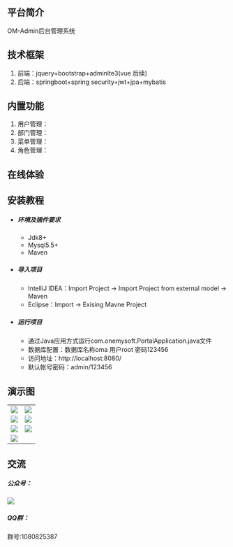 ## 平台简介

OM-Admin后台管理系统

## 技术框架

1. 前端：jquery+bootstrap+adminlte3(vue 后续)
2. 后端：springboot+spring security+jwt+jpa+mybatis

## 内置功能

1.  用户管理：
2.  部门管理：
4.  菜单管理：
5.  角色管理：


## 在线体验

## 安装教程

- ##### 环境及插件要求

   - Jdk8+
   - Mysql5.5+
   - Maven

- ##### 导入项目

   - IntelliJ IDEA：Import Project -> Import Project from external model -> Maven
   - Eclipse：Import -> Exising Mavne Project

- ##### 运行项目

   - 通过Java应用方式运行com.onemysoft.PortalApplication.java文件
   - 数据库配置：数据库名称oma 用户root 密码123456
   - 访问地址：http://localhost:8080/
   - 默认帐号密码：admin/123456


## 演示图

<table>
    <tr>
        <td><img src="https://gitee.com/onemy/om-admin/raw/master/doc/pic/homepage.png"/></td>
        <td><img src="https://gitee.com/onemy/om-admin/raw/master/doc/pic/user.png"/></td>
    </tr>
    <tr>
        <td><img src="https://gitee.com/onemy/om-admin/raw/master/doc/pic/auth.png"/></td>
        <td><img src="https://gitee.com/onemy/om-admin/raw/master/doc/pic/role.png"/></td>
    </tr>
    <tr>
        <td><img src="https://gitee.com/onemy/om-admin/raw/master/doc/pic/menu.png"/></td>
        <td><img src="https://gitee.com/onemy/om-admin/raw/master/doc/pic/group.png"/></td>
    </tr>
    <tr>
        <td><img src="https://gitee.com/onemy/om-admin/raw/master/doc/pic/profile.png"/></td>
        <td></td>
    </tr>       
</table>


## 交流

##### 公众号：

<img src="https://gitee.com/onemy/om-admin/raw/master/doc/pic/wechat_qrcode.jpg"/>

##### QQ群：

群号:1080825387

